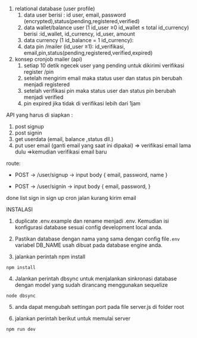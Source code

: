 1. relational database (user profile)
    1. data user berisi  : id user, email, password (encrypted),status(pending,registered,verified)
    2. data wallet/balance user (1 id_user ≥0 id_wallet ≤ total id_currency) berisi :id_wallet,  id_currency, id_user, amount
    3. data currency (1 id_balance = 1 id_currency):
    4. data pin /mailer (id_user ≥1): id_verifikasi, email,pin,status(pending,registered,verified,expired)
2.  konsep cronjob mailer (api)
    1. setiap 10 detik ngecek user yang pending untuk dikirimi verifikasi register /pin 
    2. setelah mengirim email maka status user dan status pin berubah menjadi registered 
    3. setelah  verifikasi pin maka status user dan status pin berubah menjadi verified
    4. pin expired jika tidak di verifikasi lebih dari 1jam
    

API yang harus di siapkan :

1. post signup 
2. post signin
3. get userdata (email, balance ,status dll.)
4. put user email (ganti email yang saat ini dipakai) ⇒ verifikasi email lama dulu ⇒kemudian verifikasi email baru


route:
- POST -> /user/signup -> input body {
  email,
  password,
  name
}

- POST -> /user/signin -> input body {
  email,
  password,
}

done list 
sign in
sign up
cron jalan kurang kirim email


INSTALASI

1) duplicate .env.example dan rename menjadi .env. Kemudian isi konfigurasi database sesuai config development local anda.

2) Pastikan database dengan nama yang sama dengan config file```.env``` variabel DB_NAME usah dibuat pada database engine anda.


3) jalankan perintah npm install

```
npm install
```

4) Jalankan perintah dbsync untuk menjalankan sinkronasi database dengan model yang sudah dirancang menggunakan sequelize
```
node dbsync

```

5) anda dapat mengubah settingan port pada file server.js di folder root

6) jalankan perintah berikut untuk memulai server

```
npm run dev
```

